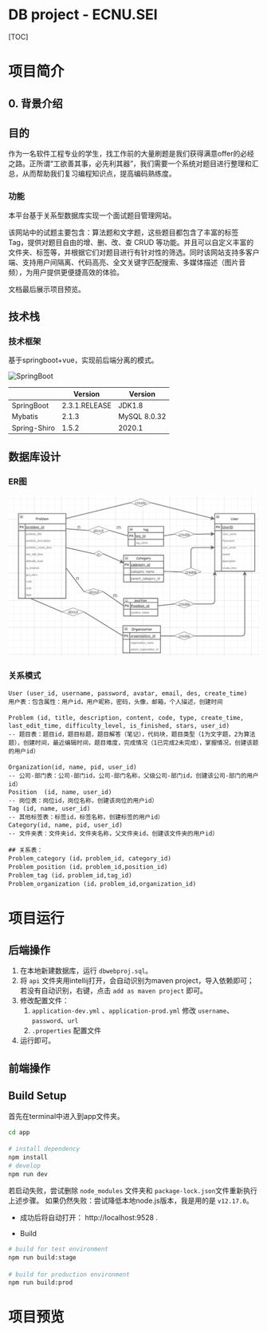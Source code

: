 # DB project - ECNU.SEI

[TOC]



# 项目简介

## 0. 背景介绍

## 目的

作为⼀名软件⼯程专业的学⽣，找⼯作前的⼤量刷题是我们获得满意offer的必经之路。正所谓“⼯欲善其事，必先利其器”，我们需要⼀个系统对题⽬进⾏整理和汇总，从⽽帮助我们复习编程知识点，提⾼编码熟练度。

### 功能

本平台基于关系型数据库实现⼀个⾯试题⽬管理⽹站。

该⽹站中的试题主要包含：算法题和⽂字题，这些题⽬都包含了丰富的标签 Tag，提供对题⽬自由的增、删、改、查  CRUD 等功能。并且可以自定义丰富的文件夹、标签等，并根据它们对题目进行有针对性的筛选。同时该网站支持多客户端、支持用户间隔离、代码高亮、全文关键字匹配搜索、多媒体描述（图片音频），为用户提供更便捷高效的体验。

文档最后展示项目预览。

## 技术栈

### 技术框架
基于springboot+vue，实现前后端分离的模式。



![SpringBoot](https://img.shields.io/badge/SpringBoot-2.3.1.RELEASE-orange)

|              | Version       | Version      |
| ------------ | ------------- | ------------ |
| SpringBoot   | 2.3.1.RELEASE | JDK1.8       |
| Mybatis      | 2.1.3         | MySQL 8.0.32 |
| Spring-Shiro | 1.5.2         | 2020.1       |

## 数据库设计

### ER图

![ERdiagram](./previewpics/ERdiagram.png)

### 关系模式

```mysql
User (user_id, username, password, avatar, email, des, create_time) 
用户表：包含属性：用户id，用户昵称，密码，头像，邮箱，个人描述，创建时间

Problem (id, title, description, content, code, type, create_time, last_edit_time, difficulty_level, is_finished, stars, user_id) 
-- 题目表：题目id，题目标题，题目解答（笔记），代码块，题目类型（1为文字题，2为算法题），创建时间，最近编辑时间，题目难度，完成情况（1已完成2未完成），掌握情况，创建该题的用户id）

Organization(id, name, pid, user_id) 
-- 公司-部门表：公司-部门id，公司-部门名称，父级公司-部门id，创建该公司-部门的用户id）
Position  (id, name, user_id) 
-- 岗位表：岗位id，岗位名称，创建该岗位的用户id）
Tag (id, name, user_id) 
-- 其他标签表：标签id，标签名称，创建标签的用户id）
Category(id, name, pid, user_id)
-- 文件夹表：文件夹id，文件夹名称，父文件夹id，创建该文件夹的用户id）

## 关系表：
Problem_category (id，problem_id, category_id)
Problem_position (id，problem_id,position_id)
Problem_tag (id，problem_id,tag_id)
Problem_organization (id，problem_id,organization_id) 
```



# 项目运行

## 后端操作

1. 在本地新建数据库，运行 `dbwebproj.sql`。
2. 将 `api` 文件夹用intellij打开，会自动识别为maven project，导入依赖即可；
    若没有自动识别，右键，点击 `add as maven project` 即可。
3. 修改配置文件：
    1. `application-dev.yml` 、`application-prod.yml` 修改 `username`、`password`、`url`
    2. `.properties` 配置文件
4. 运行即可。

## 前端操作

## Build Setup

首先在terminal中进入到app文件夹。


```bash
cd app

# install dependency
npm install
# develop
npm run dev
```

若启动失败，尝试删除 `node_modules` 文件夹和 `package-lock.json`文件重新执行上述步骤。
如果仍然失败：尝试降低本地node.js版本，我是用的是 `v12.17.0`。

- 成功后将自动打开： http://localhost:9528 .

- Build

```bash
# build for test environment
npm run build:stage

# build for production environment
npm run build:prod
```



# 项目预览

